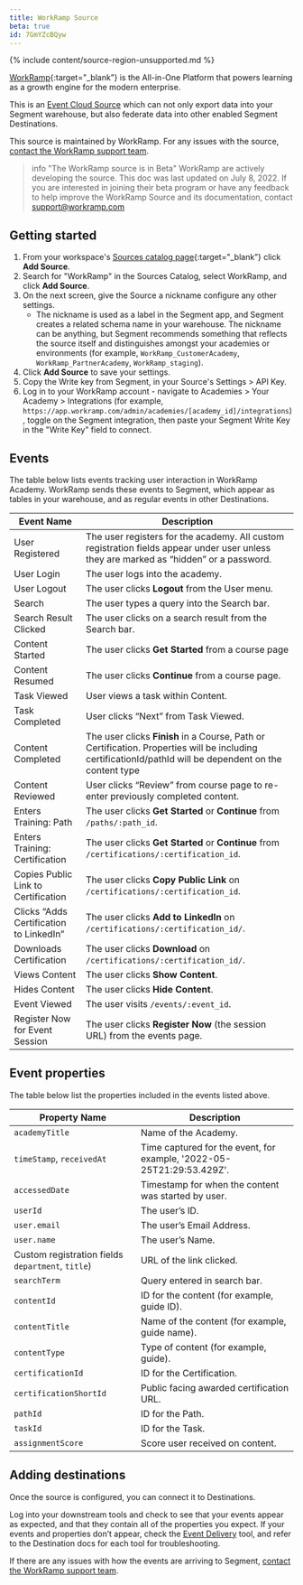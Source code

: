 ```yaml
---
title: WorkRamp Source
beta: true
id: 7GmYZcBQyw
---
```

{% include content/source-region-unsupported.md %}

[WorkRamp](https://www.workramp.com/products/external-learning/customer-academy/?utm_source=segmentio&utm_medium=docs&utm_campaign=partners){:target="_blank”} is the All-in-One Platform that powers learning as a growth engine for the modern enterprise.

This is an [Event Cloud Source](/docs/sources/#event-cloud-sources) which can not only export data into your Segment warehouse, but also federate data into other enabled Segment Destinations.

This source is maintained by WorkRamp. For any issues with the source, [contact the WorkRamp support team](mailto:support@workramp.com).

> info "The WorkRamp source is in Beta"
> WorkRamp are actively developing the source. This doc was last updated on July 8, 2022. If you are interested in joining their beta program or have any feedback to help improve the WorkRamp Source and its documentation, contact [support@workramp.com](mailto:support@workramp.com)



## Getting started

1. From your workspace's [Sources catalog page](https://app.segment.com/goto-my-workspace/sources/catalog){:target="_blank”} click **Add Source**.
2. Search for "WorkRamp" in the Sources Catalog, select WorkRamp, and click **Add Source**.
3. On the next screen, give the Source a nickname configure any other settings. 
   * The nickname is used as a label in the Segment app, and Segment creates a related schema name in your warehouse.  The nickname can be anything, but Segment recommends something that reflects the source itself and distinguishes amongst your academies or environments (for example, `WorkRamp_CustomerAcademy`, `WorkRamp_PartnerAcademy`, `WorkRamp_staging`).
5. Click **Add Source** to save your settings.
6. Copy the Write key from Segment, in your Source's Settings > API Key. 
7. Log in to your WorkRamp account - navigate to Academies > Your Academy > Integrations (for example, `https://app.workramp.com/admin/academies/[academy_id]/integrations`), toggle on the Segment integration, then paste your Segment Write Key in the "Write Key" field to connect. 


## Events

The table below lists events tracking user interaction in  WorkRamp Academy. WorkRamp sends these events to Segment, which appear as tables in your warehouse, and as regular events in other Destinations.

| Event Name                              | Description                                                                                                                                                                       |
| --------------------------------------- | --------------------------------------------------------------------------------------------------------------------------------------------------------------------------------- |
| User Registered                         | The user registers for the academy. All custom registration fields appear under user unless they are marked as “hidden” or a password.                                                |
| User Login                              | The user logs into the academy.                                                                                                                                                       |
| User Logout                             | The user clicks **Logout** from the User menu.                                                                                                                                    |
| Search                                  | The user types a query into the Search bar.                                                                                                                                       |
| Search Result Clicked                   | The user clicks on a search result from the Search bar.                                                                                                                           |
| Content Started                         | The user clicks **Get Started** from a course page                                                                                                                              |
| Content Resumed                         | The user clicks **Continue** from a course page.                                                                                                                                   |
| Task Viewed                             | User views a task within Content.                                                                                                                                                |
| Task Completed                          | User clicks “Next” from Task Viewed.                                                                                                                                            |
| Content Completed                       | The user clicks **Finish** in a Course, Path or Certification. Properties will be including certificationId/pathId will be dependent on the content type          |
| Content Reviewed                        | User clicks “Review” from course page to re-enter previously completed content.                                                                                                                          |
| Enters Training: Path                   | The user clicks **Get Started** or **Continue** from `/paths/:path_id`.                                                                                                          |
| Enters Training: Certification          | The user clicks **Get Started** or **Continue** from `/certifications/:certification_id`.                                                                                         |
| Copies Public Link to Certification     | The user clicks **Copy Public Link** on `/certifications/:certification_id`.                                                                                                      |
| Clicks “Adds Certification to LinkedIn” | The user clicks **Add to LinkedIn** on `/certifications/:certification_id/`.                                                                                                      |
| Downloads Certification                 | The user clicks **Download** on `/certifications/:certification_id/`.                                                                                                             |                                        
| Views Content                           | The user clicks **Show Content**.                                                                                                                                                 |
| Hides Content                           | The user clicks **Hide Content**.                                                                                                                                                 |
| Event Viewed                            | The user visits `/events/:event_id`.                                                                                                                                              |
| Register Now for Event Session          | The user clicks **Register Now** (the session URL) from the events page.                                                                                                          |




## Event properties

The table below list the properties included in the events listed above.

| Property Name                                      | Description                                                           |
| -------------------------------------------------- | --------------------------------------------------------------------- |
| `academyTitle`                                     | Name of the Academy.                                                  |
| `timeStamp`, `receivedAt`                          | Time captured for the event, for example, '2022-05-25T21:29:53.429Z'. |
| `accessedDate`                                     | Timestamp for when the content was started by user.                   |
| `userId`                                           | The user’s ID.                                                        |
| `user.email`                                       | The user’s Email Address.                                             |
| `user.name`                                        | The user’s Name.                                                      |
| Custom registration fields  `department`, `title`) | URL of the link clicked.                                              |
| `searchTerm`                                       | Query entered in search bar.                                          |
| `contentId`                                        | ID for the content (for example, guide ID).                           |
| `contentTitle`                                     | Name of the content (for example, guide name).                        |
| `contentType`                                      | Type of content (for example, guide).                                 |
| `certificationId`                                  | ID for the Certification.                                             |
| `certificationShortId`                             | Public facing awarded certification URL.                              |
| `pathId`                                           | ID for the Path.                                                      |
| `taskId`                                           | ID for the Task.                                                      |
| `assignmentScore`                                  | Score user received on content.                                       |

## Adding destinations

Once the source is configured, you can connect it to Destinations.

Log into your downstream tools and check to see that your events appear as expected, and that they contain all of the properties you expect. If your events and properties don’t appear, check the [Event Delivery](/docs/connections/event-delivery/) tool, and refer to the Destination docs for each tool for troubleshooting.

If there are any issues with how the events are arriving to Segment, [contact the WorkRamp support team](mailto:support@workramp.com).


